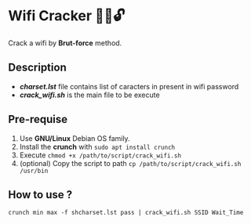 # Wifi Cracker 📡📶🔓

Crack a wifi by <b>Brut-force</b> method.

## Description
<ul>
    <li> <em><b>charset.lst</b></em> file contains list of caracters in present in wifi password
    <li> <em><b>crack_wifi.sh</b></em> is the main file to be execute
</ul>

## Pre-requise
1.  Use <b>GNU/Linux</b> Debian OS family.
2.  Install the <b>crunch</b> with `sudo apt install crunch`
3.  Execute `chmod +x /path/to/script/crack_wifi.sh`
4.  (optional) Copy the script to path `cp /path/to/script/crack_wifi.sh /usr/bin`

## How to use ?

```
crunch min max -f shcharset.lst pass | crack_wifi.sh SSID Wait_Time 
```
